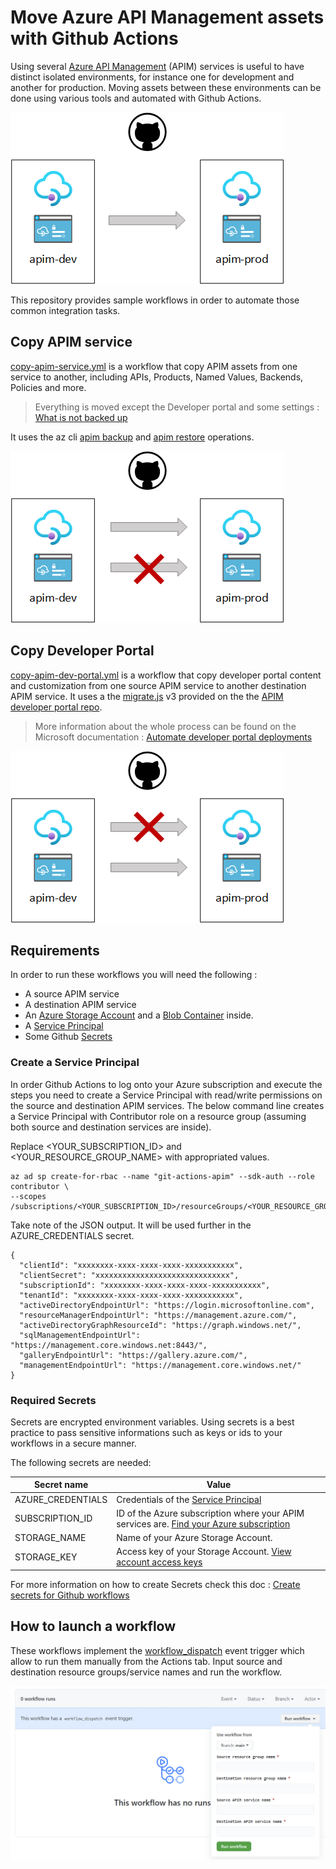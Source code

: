 # Move Azure API Management assets with Github Actions

Using several [Azure API Management](https://docs.microsoft.com/en-us/azure/api-management/api-management-key-concepts) (APIM) services is useful to have distinct isolated environments, for instance one for development and another for production.
Moving assets between these environments can be done using various tools and automated with Github Actions.

![Move APIM assets between dev and prod env](assets/images/introduction.png)

This repository provides sample workflows in order to automate those common integration tasks.

## Copy APIM service

[copy-apim-service.yml](.github/workflows/copy-apim-service.yml) is a workflow that copy APIM assets from one service to another, including APIs, Products, Named Values, Backends, Policies and more.

> Everything is moved except the Developer portal and some settings : [What is not backed up](https://docs.microsoft.com/en-us/azure/api-management/api-management-howto-disaster-recovery-backup-restore#what-is-not-backed-up)

It uses the az cli [apim backup](https://docs.microsoft.com/en-US/cli/azure/apim?view=azure-cli-latest#az_apim_backup) and [apim restore](https://docs.microsoft.com/en-US/cli/azure/apim?view=azure-cli-latest#az_apim_restore) operations.

![Copy APIM service and not dev portal](assets/images/copy-service.png)

## Copy Developer Portal

[copy-apim-dev-portal.yml](.github/workflows/copy-apim-dev-portal.yml) is a workflow that copy developer portal content and customization from one source APIM service to another destination APIM service.
It uses a the [migrate.js](https://github.com/Azure/api-management-developer-portal/blob/master/scripts.v3/migrate.js) v3 provided on the the [APIM developer portal repo](https://github.com/Azure/api-management-developer-portal).

> More information about the whole process can be found on the Microsoft  documentation : [Automate developer portal deployments](https://docs.microsoft.com/en-us/azure/api-management/automate-portal-deployments)

![Copy dev portal](assets/images/copy-dev-portal.png)

## Requirements

In order to run these workflows you will need the following :
- A source APIM service
- A destination APIM service
- An [Azure Storage Account](https://docs.microsoft.com/en-us/azure/storage/common/storage-account-create) and a [Blob Container](https://docs.microsoft.com/en-us/azure/storage/blobs/storage-quickstart-blobs-portal) inside.  
- A [Service Principal](README.md#creating-the-service-principal)
- Some Github [Secrets](README.md#required-secrets) 

### Create a Service Principal

In order Github Actions to log onto your Azure subscription and execute the steps you need to create a Service Principal with read/write permissions on the source and destination APIM services.
The below command line creates a Service Principal with Contributor role on a resource group (assuming both source and destination services are inside).

Replace <YOUR_SUBSCRIPTION_ID> and <YOUR_RESOURCE_GROUP_NAME> with appropriated values.

```
az ad sp create-for-rbac --name "git-actions-apim" --sdk-auth --role contributor \
--scopes /subscriptions/<YOUR_SUBSCRIPTION_ID>/resourceGroups/<YOUR_RESOURCE_GROUP_NAME>
```

Take note of the JSON output. It will be used further in the AZURE_CREDENTIALS secret.

``` 
{
  "clientId": "xxxxxxxx-xxxx-xxxx-xxxx-xxxxxxxxxxx",
  "clientSecret": "xxxxxxxxxxxxxxxxxxxxxxxxxxxxxx",
  "subscriptionId": "xxxxxxxx-xxxx-xxxx-xxxx-xxxxxxxxxxx",
  "tenantId": "xxxxxxxx-xxxx-xxxx-xxxx-xxxxxxxxxxx",
  "activeDirectoryEndpointUrl": "https://login.microsoftonline.com",
  "resourceManagerEndpointUrl": "https://management.azure.com/",
  "activeDirectoryGraphResourceId": "https://graph.windows.net/",
  "sqlManagementEndpointUrl": "https://management.core.windows.net:8443/",
  "galleryEndpointUrl": "https://gallery.azure.com/",
  "managementEndpointUrl": "https://management.core.windows.net/"
}
```

### Required Secrets

Secrets are encrypted environment variables. Using secrets is a best practice to pass sensitive informations such as keys or ids to your workflows in a secure manner.

The following secrets are needed:

| Secret name                                                                                              | Value 
|-------------------------------------------------------------------------------------------------------|--------------------------------------------------------------------------------------------------------|
| AZURE_CREDENTIALS                  | Credentials of the [Service Principal](README.md#creating-the-service-principal)             |
| SUBSCRIPTION_ID                     | ID of the Azure subscription where your APIM services are. [Find your Azure subscription](https://docs.microsoft.com/en-us/azure/media-services/latest/setup-azure-subscription-how-to) |
| STORAGE_NAME                         | Name of your Azure Storage Account.  |
| STORAGE_KEY                           | Access key of your Storage Account. [View account access keys](https://docs.microsoft.com/en-us/azure/storage/common/storage-account-keys-manage?#view-account-access-keys)  |

For more information on how to create Secrets check this doc : [Create secrets for Github workflows](https://github.com/Azure/actions-workflow-samples/blob/master/assets/create-secrets-for-GitHub-workflows.md)

## How to launch a workflow

These workflows implement the [workflow_dispatch](https://docs.github.com/en/actions/reference/events-that-trigger-workflows#workflow_dispatch) event trigger which allow to run them manually from the Actions tab.
Input source and destination resource groups/service names and run the workflow.

![Launch the workflow](assets/images/launch-workflow.png)